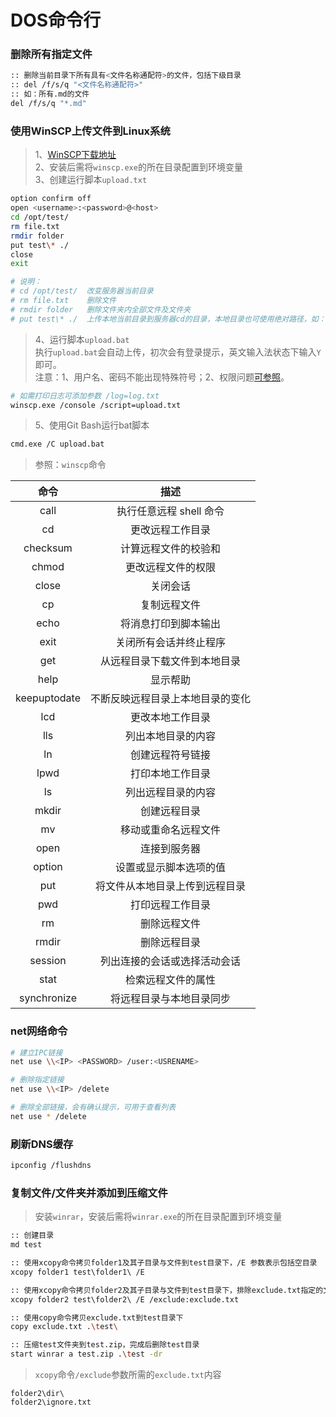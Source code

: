 # DOS命令行

### 删除所有指定文件

```bash
:: 删除当前目录下所有具有<文件名称通配符>的文件，包括下级目录
:: del /f/s/q "<文件名称通配符>"
:: 如：所有.md的文件
del /f/s/q "*.md"
```

### 使用WinSCP上传文件到Linux系统

> 1、[WinSCP下载地址](https://winscp.net/eng/download.php)  
> 2、安装后需将```winscp.exe```的所在目录配置到环境变量  
> 3、创建运行脚本```upload.txt```  

```bash
option confirm off
open <username>:<password>@<host>
cd /opt/test/
rm file.txt
rmdir folder
put test\* ./
close
exit
```

```bash
# 说明：
# cd /opt/test/  改变服务器当前目录
# rm file.txt    删除文件
# rmdir folder   删除文件夹内全部文件及文件夹
# put test\* ./  上传本地当前目录到服务器cd的目录，本地目录也可使用绝对路径，如：C:\test\a.zip
```

> 4、运行脚本```upload.bat```  
> 执行```upload.bat```会自动上传，初次会有登录提示，英文输入法状态下输入```Y```即可。  
> 注意：1、用户名、密码不能出现特殊符号；2、权限问题[可参照](../linux/cmd.md#用户操作)。  

```bash
# 如需打印日志可添加参数 /log=log.txt
winscp.exe /console /script=upload.txt
```

> 5、使用Git Bash运行bat脚本  

```bash
cmd.exe /C upload.bat
```

> 参照：```winscp```命令  

| 命令 | 描述 |
|:--:|:--:|
| call | 执行任意远程 shell 命令 |
| cd | 更改远程工作目录 |
| checksum | 计算远程文件的校验和 |
| chmod | 更改远程文件的权限 |
| close | 关闭会话 |
| cp | 复制远程文件 |
| echo | 将消息打印到脚本输出 |
| exit | 关闭所有会话并终止程序 |
| get | 从远程目录下载文件到本地目录 |
| help | 显示帮助 |
| keepuptodate | 不断反映远程目录上本地目录的变化 |
| lcd | 更改本地工作目录 |
| lls | 列出本地目录的内容 |
| ln | 创建远程符号链接 |
| lpwd | 打印本地工作目录 |
| ls | 列出远程目录的内容 |
| mkdir | 创建远程目录 |
| mv | 移动或重命名远程文件 |
| open | 连接到服务器 |
| option | 设置或显示脚本选项的值 |
| put | 将文件从本地目录上传到远程目录 |
| pwd | 打印远程工作目录 |
| rm | 删除远程文件 |
| rmdir | 删除远程目录 |
| session | 列出连接的会话或选择活动会话 |
| stat | 检索远程文件的属性 |
| synchronize | 将远程目录与本地目录同步 |


### net网络命令

```bash
# 建立IPC链接
net use \\<IP> <PASSWORD> /user:<USRENAME>

# 删除指定链接
net use \\<IP> /delete

# 删除全部链接，会有确认提示，可用于查看列表
net use * /delete
```

### 刷新DNS缓存

```bash
ipconfig /flushdns
```

### 复制文件/文件夹并添加到压缩文件

> 安装```winrar```，安装后需将```winrar.exe```的所在目录配置到环境变量  

```bash
:: 创建目录
md test

:: 使用xcopy命令拷贝folder1及其子目录与文件到test目录下，/E 参数表示包括空目录
xcopy folder1 test\folder1\ /E

:: 使用xcopy命令拷贝folder2及其子目录与文件到test目录下，排除exclude.txt指定的文件及文件夹：\dir\ 为忽略dir目录，.txt 为忽略扩展名的文件
xcopy folder2 test\folder2\ /E /exclude:exclude.txt

:: 使用copy命令拷贝exclude.txt到test目录下
copy exclude.txt .\test\

:: 压缩test文件夹到test.zip，完成后删除test目录
start winrar a test.zip .\test -dr
```

> ```xcopy```命令```/exclude```参数所需的```exclude.txt```内容  

```
folder2\dir\
folder2\ignore.txt
```